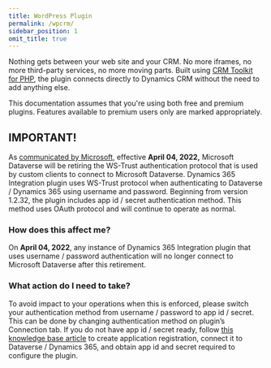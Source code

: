 ```yaml
---
title: WordPress Plugin
permalink: /wpcrm/
sidebar_position: 1
omit_title: true
---
```


Nothing gets between your web site and your CRM. No more iframes, no more third-party services, no more moving parts. Built using [CRM Toolkit for PHP](https://github.com/AlexaCRM/php-crm-toolkit), the plugin connects directly to Dynamics CRM without the need to add anything else.

This documentation assumes that you're using both free and premium plugins. Features available to premium users only are marked appropriately. 

## IMPORTANT!

As [communicated by Microsoft](https://docs.microsoft.com/power-platform/important-changes-coming#deprecation-of-office365-authentication-type-and-organizationserviceproxy-class-for-connecting-to-dataverse), effective **April 04, 2022,** Microsoft Dataverse will be retiring the WS-Trust authentication protocol that is used by custom clients to connect to Microsoft Dataverse. Dynamics 365 Integration plugin uses WS-Trust protocol when authenticating to Dataverse / Dynamics 365 using username and password. Beginning from version 1.2.32, the plugin includes app id / secret authentication method. This method uses OAuth protocol and will continue to operate as normal.

### How does this affect me?

On **April 04, 2022**, any instance of Dynamics 365 Integration plugin that uses username / password authentication will no longer connect to Microsoft Dataverse after this retirement.

### What action do I need to take?

To avoid impact to your operations when this is enforced, please switch your authentication method from username / password to app id / secret. This can be done by changing authentication method on plugin’s Connection tab. If you do not have app id / secret ready, follow [this knowledge base article](https://alexacrm.com/kb/plugin/config/oauth-setup/) to create application registration, connect it to Dataverse / Dynamics 365, and obtain app id and secret required to configure the plugin.

